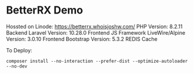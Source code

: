 # BetterRX Demo

Hossted on Linode: https://betterrx.whoisjoshw.com/
PHP Version: 8.2.11
Backend Laravel Version: 10.28.0
Frontend JS Framework LiveWire/Alpine Version: 3.0.10
Frontend Bootstrap Version: 5.3.2
REDIS Cache

To Deploy:
```
composer install --no-interaction --prefer-dist --optimize-autoloader --no-dev
```